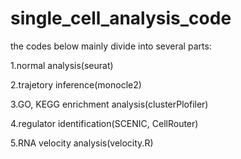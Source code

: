 # single_cell_analysis_code
the codes below mainly divide into several parts:

1.normal analysis(seurat)

2.trajetory inference(monocle2)

3.GO, KEGG enrichment analysis(clusterPlofiler)

4.regulator identification(SCENIC, CellRouter)

5.RNA velocity analysis(velocity.R)
